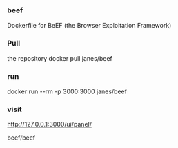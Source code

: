 ### beef
Dockerfile for BeEF (the Browser Exploitation Framework)

### Pull
the repository docker pull janes/beef

### run
docker run --rm -p 3000:3000 janes/beef

### visit
http://127.0.0.1:3000/ui/panel/

beef/beef
